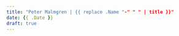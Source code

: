 ```yaml
---
title: "Peter Malmgren | {{ replace .Name "-" " " | title }}"
date: {{ .Date }}
draft: true
---
```


